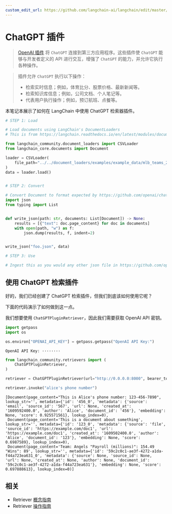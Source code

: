 ```yaml
---
custom_edit_url: https://github.com/langchain-ai/langchain/edit/master/docs/docs/integrations/retrievers/chatgpt-plugin.ipynb
---
```


# ChatGPT 插件

>[OpenAI 插件](https://platform.openai.com/docs/plugins/introduction) 将 `ChatGPT` 连接到第三方应用程序。这些插件使 `ChatGPT` 能够与开发者定义的 API 进行交互，增强了 `ChatGPT` 的能力，并允许它执行各种操作。

>插件允许 `ChatGPT` 执行以下操作：
>- 检索实时信息；例如，体育比分、股票价格、最新新闻等。
>- 检索知识库信息；例如，公司文档、个人笔记等。
>- 代表用户执行操作；例如，预订航班、点餐等。

本笔记本展示了如何在 LangChain 中使用 ChatGPT 检索器插件。

```python
# STEP 1: Load

# Load documents using LangChain's DocumentLoaders
# This is from https://langchain.readthedocs.io/en/latest/modules/document_loaders/examples/csv.html

from langchain_community.document_loaders import CSVLoader
from langchain_core.documents import Document

loader = CSVLoader(
    file_path="../../document_loaders/examples/example_data/mlb_teams_2012.csv"
)
data = loader.load()


# STEP 2: Convert

# Convert Document to format expected by https://github.com/openai/chatgpt-retrieval-plugin
import json
from typing import List


def write_json(path: str, documents: List[Document]) -> None:
    results = [{"text": doc.page_content} for doc in documents]
    with open(path, "w") as f:
        json.dump(results, f, indent=2)


write_json("foo.json", data)

# STEP 3: Use

# Ingest this as you would any other json file in https://github.com/openai/chatgpt-retrieval-plugin/tree/main/scripts/process_json
```

## 使用 ChatGPT 检索插件

好的，我们已经创建了 ChatGPT 检索插件，但我们到底该如何使用它呢？

下面的代码演示了如何做到这一点。

我们想要使用 `ChatGPTPluginRetriever`，因此我们需要获取 OpenAI API 密钥。

```python
import getpass
import os

os.environ["OPENAI_API_KEY"] = getpass.getpass("OpenAI API Key:")
```
```output
OpenAI API Key: ········
```

```python
from langchain_community.retrievers import (
    ChatGPTPluginRetriever,
)
```


```python
retriever = ChatGPTPluginRetriever(url="http://0.0.0.0:8000", bearer_token="foo")
```


```python
retriever.invoke("alice's phone number")
```



```output
[Document(page_content="This is Alice's phone number: 123-456-7890", lookup_str='', metadata={'id': '456_0', 'metadata': {'source': 'email', 'source_id': '567', 'url': None, 'created_at': '1609592400.0', 'author': 'Alice', 'document_id': '456'}, 'embedding': None, 'score': 0.925571561}, lookup_index=0),
 Document(page_content='This is a document about something', lookup_str='', metadata={'id': '123_0', 'metadata': {'source': 'file', 'source_id': 'https://example.com/doc1', 'url': 'https://example.com/doc1', 'created_at': '1609502400.0', 'author': 'Alice', 'document_id': '123'}, 'embedding': None, 'score': 0.6987589}, lookup_index=0),
 Document(page_content='Team: Angels "Payroll (millions)": 154.49 "Wins": 89', lookup_str='', metadata={'id': '59c2c0c1-ae3f-4272-a1da-f44a723ea631_0', 'metadata': {'source': None, 'source_id': None, 'url': None, 'created_at': None, 'author': None, 'document_id': '59c2c0c1-ae3f-4272-a1da-f44a723ea631'}, 'embedding': None, 'score': 0.697888613}, lookup_index=0)]
```

## 相关

- Retriever [概念指南](/docs/concepts/#retrievers)
- Retriever [操作指南](/docs/how_to/#retrievers)